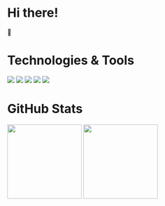 <h1>Hi there!</h1> 👋

<h1>Technologies & Tools</h1>


![](https://img.shields.io/badge/Python-informational?style=flat-square&logo=Python&logoColor=ffffff&color=2a4e70)
![](https://img.shields.io/badge/Django-informational?style=flat-square&logo=django&logoColor=ffffff&color=164c34)
![](https://img.shields.io/badge/FastApi-informational?style=flat-square&logo=FastApi&logoColor=white&color=289485)
![](https://img.shields.io/badge/PostgreSQL-informational?style=flat-square&logo=PostgreSQL&logoColor=white&color=38688e)
![](https://img.shields.io/badge/selenium-informational?style=flat-square&logo=selenium&logoColor=ffffff&color=69ba51)


<h1>GitHub Stats</h1>

<div align="left">
  <img height="170em" src="https://github-readme-stats.vercel.app/api?username=Ken760&layout=compact&show_icons=true&theme=white&icon_color=2a84ea&hide_border=true&bg_color=00000000&text_color=2a84ea" />
  <img height="170em" src="https://github-readme-stats.vercel.app/api/top-langs/?username=Ken760&layout=compact&theme=white&icon_color=2a84ea&hide_border=true&bg_color=00000000&text_color=2a84ea" />
</div>
